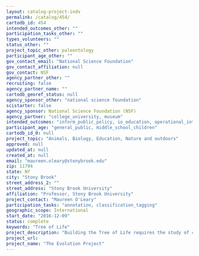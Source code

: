 ```yaml
---
layout: catalog-project-indv
permalink: /catalog/454/
cartodb_id: 454
intended_outcomes_other: ""
participation_tasks_other: ""
types_volunteers: ""
status_other: ""
project_topic_other: paleontology
participant_age_other: ""
gov_contact_email: "National Science Foundation"
gov_contact_affiliation: null
gov_contact: NSF
agency_partner_other: ""
recruiting: false
agency_partner_name: ""
cartodb_georef_status: null
agency_sponsor_other: "national science foundation"
scistarter: false
agency_sponsor: National Science Foundation (NSF)
agency_partner: "college_university, museum"
intended_outcomes: "inform_public_policy, io_education, operational_integration_use"
participant_age: "general_public, middle_school_children"
cartodb_id_0: null
project_topic: "Animals, Biology, Education, Nature and outdoors"
approved: null
updated_at: null
created_at: null
email: "maureen.oleary@stonybrook.edu"
zip: 11794
state: NY
city: "Stony Brook"
street_address_2: ""
street_address: "Stony Brook University"
affiliation: "Professor, Stony Brook University"
project_contact: "Maureen O'Leary"
participation_tasks: "annotation, classification_tagging"
geographic_scope: International
start_date: "2016-12-09"
status: complete
keywords: "Tree of Life"
project_description: "Building the Tree of Life requires the study of comparative anatomy of all species.  This project allows the public to help scientists make comparative anatomical decisions."
project_url: 
project_name: "The Evolution Project"
---
```

